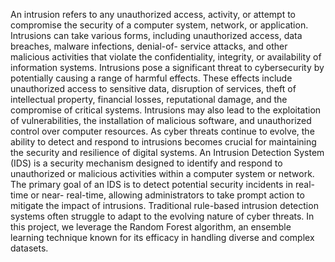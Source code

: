 An intrusion refers to any unauthorized access, activity, or attempt to compromise the security of a computer system, network, or application. Intrusions can take various forms, including unauthorized access, data breaches, malware infections, denial-of- service attacks, and other malicious activities that violate the confidentiality, integrity, or availability of information systems. Intrusions pose a significant threat to cybersecurity by potentially causing a range of harmful effects. These effects include unauthorized access to sensitive data, disruption of services, theft of intellectual property, financial losses, reputational damage, and the compromise of critical systems. Intrusions may also lead to the exploitation of vulnerabilities, the installation of malicious software, and unauthorized control over computer resources. As cyber threats continue to evolve, the ability to detect and respond to intrusions becomes crucial for maintaining the security and resilience of digital systems. An Intrusion Detection System (IDS) is a security mechanism designed to identify and respond to unauthorized or malicious activities within a computer system or network. The primary goal of an IDS is to detect potential security incidents in real-time or near- real-time, allowing administrators to take prompt action to mitigate the impact of intrusions. Traditional rule-based intrusion detection systems often struggle to adapt to the evolving nature of cyber threats. In this project, we leverage the Random Forest algorithm, an ensemble learning technique known for its efficacy in handling diverse and complex datasets.
